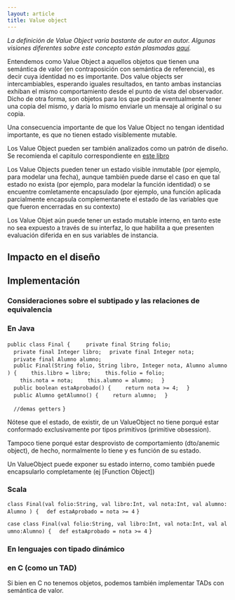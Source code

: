 ```yaml
---
layout: article
title: Value object
---
```


*La definición de Value Object varía bastante de autor en autor. Algunas visiones diferentes sobre este concepto están plasmadas [aquí](http://c2.com/cgi/wiki?ValueObject).*

Entendemos como Value Object a aquellos objetos que tienen una semántica de valor (en contraposición con semántica de referencia), es decir cuya identidad no es importante. Dos value objects ser intercambiables, esperando iguales resultados, en tanto ambas instancias exhiban el mismo comportamiento desde el punto de vista del observador. Dicho de otra forma, son objetos para los que podría eventualmente tener una copia del mismo, y daría lo mismo enviarle un mensaje al original o su copia.

Una consecuencia importante de que los Value Object no tengan identidad importante, es que no tienen estado visiblemente mutable.

Los Value Object pueden ser también analizados como un patrón de diseño. Se recomienda el capitulo correspondiente en [este libro](http://homepages.mcs.vuw.ac.nz/~tk/fps/fps-sans-escher.pdf)

Los Value Objects pueden tener un estado visible inmutable (por ejemplo, para modelar una fecha), aunque también puede darse el caso en que tal estado no exista (por ejemplo, para modelar la función identidad) o se encuentre comletamente encapsulado (por ejemplo, una función aplicada parcialmente encapsula complementanete el estado de las variables que que fueron encerradas en su contexto)

Los Value Objet aún puede tener un estado mutable interno, en tanto este no sea expuesto a través de su interfaz, lo que habilita a que presenten evaluación diferida en en sus variables de instancia.

Impacto en el diseño
--------------------

Implementación
--------------

### Consideraciones sobre el subtipado y las relaciones de equivalencia

### En Java

`public class Final {`
`  `
`  private final String folio;`
`  private final Integer libro;`
`  private final Integer nota;`
`  private final Alumno alumno;`
`  `
`  public Final(String folio, String libro, Integer nota, Alumno alumno) {`
`    this.libro = libro;`
`    this.folio = folio;`
`    this.nota = nota;`
`    this.alumno = alumno;`
`  }`
`  public boolean estaAprobado() {`
`    return nota >= 4;`
`  }`
`  public Alumno getAlumno() {`
`    return alumno;`
`  }`

`  //demas getters`
`}`

Nótese que el estado, de existir, de un ValueObject no tiene porqué estar conformado exclusivamente por tipos primitivos (primitive obsession).

Tampoco tiene porqué estar desprovisto de comportamiento (dto/anemic object), de hecho, normalmente lo tiene y es función de su estado.

Un ValueObject puede exponer su estado interno, como también puede encapsularlo completamente (ej \[Function Object\])

### Scala

`class Final(val folio:String, val libro:Int, val nota:Int, val alumno:Alumno ) {`
`  def estaAprobado = nota >= 4`
`}`

`case class Final(val folio:String, val libro:Int, val nota:Int, val alumno:Alumno) {`
`  def estaAprobado = nota >= 4`
`}`

### En lenguajes con tipado dinámico

### en C (como un TAD)

Si bien en C no tenemos objetos, podemos también implementar TADs con semántica de valor.
